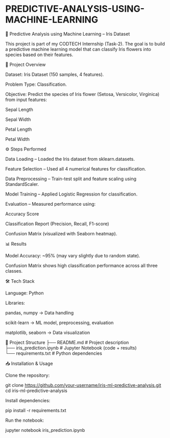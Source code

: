 # PREDICTIVE-ANALYSIS-USING-MACHINE-LEARNING
🚀 Predictive Analysis using Machine Learning – Iris Dataset

This project is part of my CODTECH Internship (Task-2).
The goal is to build a predictive machine learning model that can classify Iris flowers into species based on their features.

📌 Project Overview

Dataset: Iris Dataset
 (150 samples, 4 features).

Problem Type: Classification.

Objective: Predict the species of Iris flower (Setosa, Versicolor, Virginica) from input features:

Sepal Length

Sepal Width

Petal Length

Petal Width

⚙️ Steps Performed

Data Loading – Loaded the Iris dataset from sklearn.datasets.

Feature Selection – Used all 4 numerical features for classification.

Data Preprocessing – Train-test split and feature scaling using StandardScaler.

Model Training – Applied Logistic Regression for classification.

Evaluation – Measured performance using:

Accuracy Score

Classification Report (Precision, Recall, F1-score)

Confusion Matrix (visualized with Seaborn heatmap).

📊 Results

Model Accuracy: ~95% (may vary slightly due to random state).

Confusion Matrix shows high classification performance across all three classes.

🛠️ Tech Stack

Language: Python

Libraries:

pandas, numpy → Data handling

scikit-learn → ML model, preprocessing, evaluation

matplotlib, seaborn → Data visualization

📂 Project Structure
├── README.md           # Project description  
├── iris_prediction.ipynb  # Jupyter Notebook (code + results)  
└── requirements.txt    # Python dependencies  

📥 Installation & Usage

Clone the repository:

git clone https://github.com/your-username/iris-ml-predictive-analysis.git
cd iris-ml-predictive-analysis


Install dependencies:

pip install -r requirements.txt


Run the notebook:

jupyter notebook iris_prediction.ipynb

